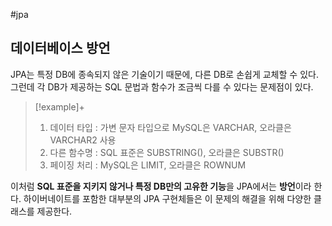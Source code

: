 #jpa 

## 데이터베이스 방언
JPA는 특정 DB에 종속되지 않은 기술이기 때문에, 다른 DB로 손쉽게 교체할 수 있다. 그런데 각 DB가 제공하는 SQL 문법과 함수가 조금씩 다를 수 있다는 문제점이 있다.

> [!example]+ 
> 1. 데이터 타입 : 가변 문자 타입으로 MySQL은 VARCHAR, 오라클은 VARCHAR2 사용
> 2. 다른 함수명 : SQL 표준은 SUBSTRING(), 오라클은 SUBSTR()
> 3. 페이징 처리 : MySQL은 LIMIT, 오라클은 ROWNUM

이처럼 **SQL 표준을 지키지 않거나 특정 DB만의 고유한 기능**을 JPA에서는 **방언**이라 한다.
하이버네이트를 포함한 대부분의 JPA 구현체들은 이 문제의 해결을 위해 다양한 클래스를 제공한다.